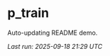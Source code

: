 # p_train

Auto-updating README demo.

<!--START_SECTION:status-->
_Last run: 2025-09-18 21:29 UTC_
<!--END_SECTION:status-->


























































































































































































































































































































































































































































































































































































































